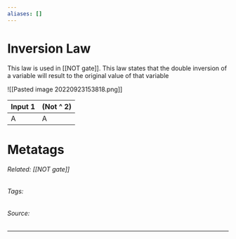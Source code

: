 ```yaml
---
aliases: []
---
```

# Inversion Law
This law is used in [[NOT gate]]. This law states that the double inversion of a variable will result to the original value of that variable

![[Pasted image 20220923153818.png]]

| Input 1 | (Not ^ 2) |
| ------- | ----- |
| A       | A      |

# Metatags
###### Related: [[NOT gate]]
###### Tags: 
###### Source: 

---

